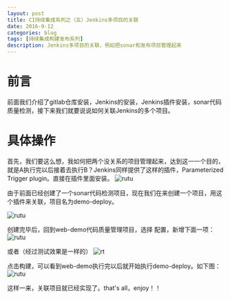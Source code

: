 ```yaml
---
layout: post
title: CI持续集成系列之（五）Jenkins多项目的关联
date: 2016-9-12
categories: blog
tags: [持续集成构建发布系列]
description: Jenkins多项目的关联，例如把sonar和发布项目管理起来
---
```


# 前言
前面我们介绍了gitlab仓库安装，Jenkins的安装，Jenkins插件安装，sonar代码质量检测，接下来我们就要说说如何关联Jenkins的多个项目。

# 具体操作

首先，我们要这么想，我如何把两个没关系的项目管理起来，达到这一一个目的，就是A执行完以后接着去执行B？Jenkins同样提供了这样的插件，Parameterized Trigger plugin。直接在插件里面安装。
![rutu](http://7xwp9m.com1.z0.glb.clouddn.com/五-Jenkins-parameterized插件.png_jixuege)

由于前面已经创建了一个sonar代码检测项目，现在我们在来创建一个项目，用这个插件来关联，项目名为demo-deploy。

![rutu](http://7xwp9m.com1.z0.glb.clouddn.com/五-Jenkins-parameterized插件-创建项目.png_jixuege)

创建完毕后，回到web-demo代码质量管理项目，选择 配置，新增下面一项：
![rutu](http://7xwp9m.com1.z0.glb.clouddn.com/五-Jenkins-关联-配置.png_jixuege)

或者（经过测试效果是一样的）
![rt](http://7xwp9m.com1.z0.glb.clouddn.com/五-Jenkins关联配置2.png_jixuege)

点击构建，可以看到web-demo执行完以后就开始执行demo-deploy。如下图：
![rutu](http://7xwp9m.com1.z0.glb.clouddn.com/五-Jenkins-parameterized-关联.png_jixuege)

这样一来，关联项目就已经实现了。that's all，enjoy！！